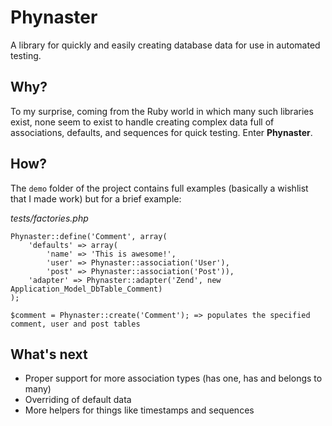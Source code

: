 Phynaster
=============================

A library for quickly and easily creating database data for use in automated testing.

Why?
-----------------------------

To my surprise, coming from the Ruby world in which many such libraries exist, none seem to exist to handle creating complex data full of associations, defaults, and sequences for quick testing. Enter **Phynaster**.

How?
-----------------------------

The `demo` folder of the project contains full examples (basically a wishlist that I made work) but for a brief example:

_tests/factories.php_

    Phynaster::define('Comment', array(
        'defaults' => array(
            'name' => 'This is awesome!',
            'user' => Phynaster::association('User'),
            'post' => Phynaster::association('Post')),
        'adapter' => Phynaster::adapter('Zend', new Application_Model_DbTable_Comment)
    );

    $comment = Phynaster::create('Comment'); => populates the specified comment, user and post tables

What's next
-----------------------------

* Proper support for more association types (has one, has and belongs to many)
* Overriding of default data
* More helpers for things like timestamps and sequences
